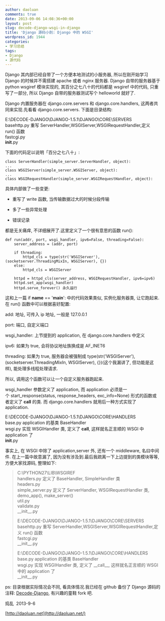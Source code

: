 ```yaml
---
author: daoluan
comments: true
date: 2013-09-06 14:08:36+00:00
layout: post
slug: decode-django-wsgi-in-django
title: 'Django 源码小剖: Django 中的 WSGI'
wordpress_id: 1944
categories:
- 学习总结
tags:
- Django
- 源代码
---
```


Django 其内部已经自带了一个方便本地测试的小服务器, 所以在刚开始学习 Django 的时候并不需搭建 apache 或者 nginx 服务器. Django 自带的服务器基于 python wsgiref 模块实现的, 其百分之七八十的代码都是 wsgiref 中的代码, 只重写了一部分, 所以 Django 自带的服务器测试写个 helloworld 就好了.

Django 内置服务器在 django.core.servers 和 django.core.handlers, 这两者共同来实现.先看看 django.core.servers. 下面是目录结构:

E:\DECODE-DJANGO\DJANGO-1.5.1\DJANGO\CORE\SERVERS  
basehttp.py 重写 ServerHandler,WSGIServer,WSGIRequestHandler,定义 run() 函数  
fastcgi.py  
__init__.py  

下面的代码足以说明「百分之七八十」:

    
    class ServerHandler(simple_server.ServerHandler, object):
    ...
    class WSGIServer(simple_server.WSGIServer, object):
    ...
    class WSGIRequestHandler(simple_server.WSGIRequestHandler, object):


具体内部做了一些变更:



	
  * 重写了 write 函数, 当传输数据过大的时候分段传输

	
  * 多了一些异常处理

	
  * 错误记录


都是无关痛痒, 不详细展开了.这里定义了一个很有意思的函数 run():

    
    def run(addr, port, wsgi_handler, ipv6=False, threading=False):
        server_address = (addr, port)
    
        if threading:
            httpd_cls = type(str('WSGIServer'), (socketserver.ThreadingMixIn, WSGIServer), {})
        else:
            httpd_cls = WSGIServer
    
        httpd = httpd_cls(server_address, WSGIRequestHandler, ipv6=ipv6)
        httpd.set_app(wsgi_handler)
        httpd.serve_forever() 永久运行


这和上一篇 if __name__ == '__main__': 中的代码效果类似, 实例化服务器类, 让它跑起来. 在 run() 函数中可以根据喜好配置:

add: 地址, 可传入 ip 地址, 一般是 127.0.0.1

port: 端口, 自定义端口

wsgi_handler: 上节提到的 application, 在 django.core.handlers 中定义

ipv6: 如果为 true, 会将协议地址族换成是 AF_INET6

threading: 如果为 true, 服务器会被强制成 type(str('WSGIServer'), (socketserver.ThreadingMixIn, WSGIServer), {})(这个我漏讲了, 但功能是这样), 能处理多线程处理请求.

所以, 调用这个函数可以让一个自定义服务器跑起来.

wsgi_handler 参数定义了 application, 而 application 必须是一个 start_response(status, response_headers, exc_info=None) 形式的函数或者定义了 __call__ 的类. 而 django.core.handlers 就用后一种方式实现了 application.  

E:\DECODE-DJANGO\DJANGO-1.5.1\DJANGO\CORE\HANDLERS  
base.py application 的基类 BaseHandler  
wsgi.py 实现 WSGIHandler 类, 定义了 __call__, 这样就名正言顺的 WSGI 中 application 了  
__init__.py  

事实上, 在 WSGI 中除了 application,server 外, 还有一个 middleware, 名曰中间件. 在上一篇中故意漏了, 因为没有涉及到.最后我疏离一下上边提到的类模块等等, 方便大家找源码, 整理如下:


<blockquote><p>C:\PYTHON27\LIB\WSGIREF<br>
handlers.py 定义了 BaseHandler,&nbsp;SimpleHandler 类<br>
headers.py<br>
simple_server.py&nbsp;定义了&nbsp;ServerHandler,&nbsp;WSGIRequestHandler 类, demo_app(), make_server()<br>
util.py<br>
validate.py<br>
__init__.py</p>
<p>E:\DECODE-DJANGO\DJANGO-1.5.1\DJANGO\CORE\SERVERS<br>
basehttp.py 重写 ServerHandler,WSGIServer,WSGIRequestHandler,定义 run() 函数<br>
fastcgi.py<br>
__init__.py</p>
<p>E:\DECODE-DJANGO\DJANGO-1.5.1\DJANGO\CORE\HANDLERS<br>
base.py application 的基类 BaseHandler<br>
wsgi.py 实现&nbsp;WSGIHandler 类, 定义了 __call__, 这样就名正言顺的 WSGI 中的 application 了<br>
__init__.py</p></blockquote>


ps: 目录根据实际情况会不同, 看具体情况.我已经在 github 备份了 Django 源码的注释: [Decode-Django](https://github.com/daoluan/Decode-Django), 有兴趣的童鞋 fork 吧.

捣乱  2013-9-6

[http://daoluan.net](http://daoluan.net/)
